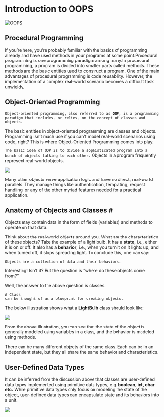 <!DOCTYPE html>
<h1>Introduction to OOPS</h1>
<img src="Images/oops.png" alt="OOPS">
<h2>Procedural Programming </h2>
<p>If you’re here, you’re probably familiar with the basics of programming already and have used methods in
 your programs at some point.Procedural programming is one programming paradigm among many.In procedural programming, a program is 
 divided into smaller parts called methods. These methods are the basic entities used to construct a program. One of the main advantages
 of procedural programming is code reusability. However, the implementation of a complex real-world scenario becomes a difficult task 
  unwieldy.</p>
 <h2>Object-Oriented Programming </h2> 
 <p><code>Object-oriented programming, also referred to as <b>OOP</b>, is a programming paradigm that includes, or relies, on the concept of classes and objects.</code></p>
<p></p>The basic entities in object-oriented programming are classes and objects.
Programming isn’t much use if you can’t model real-world scenarios using code, right? 
This is where Object-Oriented Programming comes into play.</p>
<p><code>The basic idea of OOP is to divide a sophisticated program into a bunch of objects talking to each other.</code>
Objects in a program frequently represent real-world objects.</p>
<img src="Images/Image1.png">
<p>Many other objects serve application logic and have no direct, real-world parallels. They manage things like authentication, templating, request handling, or any of the other myriad features needed for a practical application.</p>    
<h2>Anatomy of Objects and Classes #</h2>
<p>Objects may contain data in the form of fields (variables) and methods to operate on that data.</p>
<p>Think about the real-world objects around you. What are the characteristics of these objects? Take the example of a light bulb. It has a <b>state</b>, i.e., either it is on or off. It also has a <b>behavior</b>, i.e., when you turn it on it lights up, and when turned off, it stops spreading light. To conclude this, one can say:</p>
<code>Objects are a collection of data and their behaviors.</code>
<p>Interesting! Isn’t it? But the question is “where do these objects come from?”

Well, the answer to the above question is classes.</p>
<code>A Class can be thought of as a blueprint for creating objects.</code>
<p>The below illustration shows what a <b>LightBulb</b> class should look like:</p>
<img src="Images/image2.png",alt="classes">
<p>From the above illustration, you can see that the state of the object is generally modeled using variables in a class, and the behavior is modeled using methods.</p>

<p>There can be many different objects of the same class. Each can be in an independent state, but they all share the same behavior and characteristics.</p>

<h2>User-Defined Data Types </h2>
<p>It can be inferred from the discussion above that classes are user-defined data types implemented using primitive data types, e.g.<b> boolean, int, char etc.</b> While primitive data types only focus on modeling the state of the object, user-defined data types can encapsulate state and its behaviors into a unit.</p>
<img src="Images/image3.png">